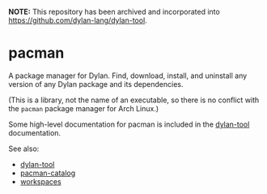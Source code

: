 **NOTE:** This repository has been archived and incorporated into https://github.com/dylan-lang/dylan-tool.

# pacman

A package manager for Dylan. Find, download, install, and uninstall any version of any
Dylan package and its dependencies.

(This is a library, not the name of an executable, so there is no conflict with the
`pacman` package manager for Arch Linux.)

Some high-level documentation for pacman is included in the
[dylan-tool](https://github.com/dylan-lang/dylan-tool) documentation.

See also:

* [dylan-tool](http://github.com/dylan-lang/dylan-tool)
* [pacman-catalog](http://github.com/dylan-lang/pacman-catalog)
* [workspaces](http://github.com/dylan-lang/workspaces)
